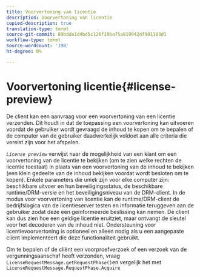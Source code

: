 ```yaml
---
title: Voorvertoning van licentie
description: Voorvertoning van licentie
copied-description: true
translation-type: tm+mt
source-git-commit: 89bdda1d4bd5c126f19ba75a819942df901183d1
workflow-type: tm+mt
source-wordcount: '198'
ht-degree: 0%

---
```



# Voorvertoning licentie{#license-preview}

De client kan een aanvraag voor een voorvertoning van een licentie verzenden. Dit houdt in dat de toepassing een voorvertoning kan uitvoeren voordat de gebruiker wordt gevraagd de inhoud te kopen om te bepalen of de computer van de gebruiker daadwerkelijk voldoet aan alle criteria die vereist zijn voor het afspelen.

*`License preview`* verwijst naar de mogelijkheid van een klant om een voorvertoning van de licentie te bekijken (om te zien welke rechten de licentie toestaat) in plaats van een voorvertoning van de inhoud te bekijken (een klein gedeelte van de inhoud bekijken voordat wordt besloten om te kopen). Enkele parameters die uniek zijn voor elke computer zijn: beschikbare uitvoer en hun beveiligingsstatus, de beschikbare runtime/DRM-versie en het beveiligingsniveau van de DRM-client. In de modus voor voorvertoning van licentie kan de runtime/DRM-client de bedrijfslogica van de licentieserver testen en informatie teruggeven aan de gebruiker zodat deze een geïnformeerde beslissing kan nemen. De client kan dus zien hoe een geldige licentie eruitziet, maar ontvangt de sleutel voor het decoderen van de inhoud niet. Ondersteuning voor licentievoorvertoning is optioneel en alleen nodig als u een aangepaste client implementeert die deze functionaliteit gebruikt.

Om te bepalen of de cliënt een voorproefverzoek of een verzoek van de vergunningsaanschaf heeft verzonden, vraag `LicenseRequestMessage.getRequestPhase()`en vergelijk het met `LicenseRequestMessage.RequestPhase.Acquire`
